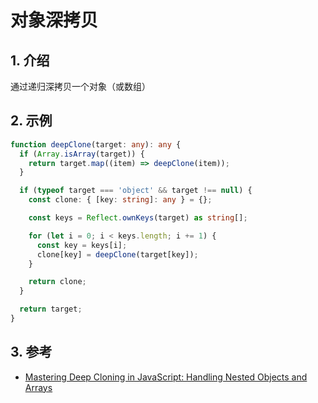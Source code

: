 <!--#region
@author 吴钦飞
@email wuqinfei@qq.com
@create date 2024-01-18 19:06:54
@modify date 2024-05-09 09:46:01
@desc [description]
#endregion-->

# 对象深拷贝

## 1. 介绍

通过递归深拷贝一个对象（或数组）

## 2. 示例

```ts
function deepClone(target: any): any {
  if (Array.isArray(target)) {
    return target.map((item) => deepClone(item));
  }

  if (typeof target === 'object' && target !== null) {
    const clone: { [key: string]: any } = {};

    const keys = Reflect.ownKeys(target) as string[];

    for (let i = 0; i < keys.length; i += 1) {
      const key = keys[i];
      clone[key] = deepClone(target[key]);
    }

    return clone;
  }

  return target;
}
```

## 3. 参考

* [Mastering Deep Cloning in JavaScript: Handling Nested Objects and Arrays](https://medium.com/@stheodorejohn/mastering-deep-cloning-in-javascript-handling-nested-objects-and-arrays-4de203463244)